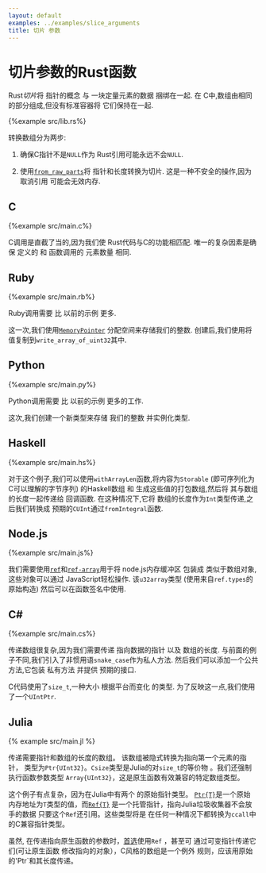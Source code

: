 ```yaml
---
layout: default
examples: ../examples/slice_arguments
title: 切片 参数
---
```

# 切片参数的Rust函数

Rust*切片*将 指针的概念 与 一块定量元素的数据 捆绑在一起. 在 C中,数组由相同的部分组成,但没有标准容器将 它们保持在一起. 

{%example src/lib.rs%}

转换数组分为两步: 

1.  确保C指针不是`NULL`作为 Rust引用可能永远不会`NULL`. 

2.  使用[`from_raw_parts`][from_raw_parts]将 指针和长度转换为切片. 这是一种不安全的操作,因为 取消引用 可能会无效内存. 

[from_raw_parts]: http://doc.rust-lang.org/std/slice/fn.from_raw_parts.html

## C

{%example src/main.c%}

C调用是直截了当的,因为我们使 Rust代码与C的功能相匹配. 唯一的复杂因素是确保 定义的 和 函数调用的 元素数量 相同. 

## Ruby

{%example src/main.rb%}

Ruby调用需要 比 以前的示例 更多. 

这一次,我们使用[`MemoryPointer`][memorypointer] 分配空间来存储我们的整数. 创建后,我们使用将值复制到`write_array_of_uint32`其中.

[memorypointer]: https://github.com/ffi/ffi/wiki/Pointers#memorypointer

## Python

{%example src/main.py%}

Python调用需要 比 以前的示例 更多的工作. 

这次,我们创建一个新类型来存储 我们的整数 并实例化类型. 

## Haskell

{%example src/main.hs%}

对于这个例子,我们可以使用`withArrayLen`函数,将内容为`Storable` (即可序列化为 C可以理解的字节序列) 的Haskell数组 和 生成这些值的打包数组,然后将 其与数组的长度一起传递给 回调函数. 在这种情况下,它将 数组的长度作为`Int`类型传递,之后我们转换成 预期的`CUInt`通过`fromIntegral`函数. 

## Node.js

{%example src/main.js%}

我们需要使用[`ref`][ref]和[`ref-array`][ref-array]用于将 node.js内存缓冲区 包装成 类似于数组对象,这些对象可以通过 JavaScript轻松操作. 该`u32array`类型 (使用来自`ref.types`的原始构造) 然后可以在函数签名中使用. 

[ref]: https://www.npmjs.com/package/ref

[ref-array]: https://www.npmjs.com/package/ref-array

## C\#

{%example src/main.cs%}

传递数组很复杂,因为我们需要传递 指向数据的指针 以及 数组的长度. 与前面的例子不同,我们引入了非惯用语`snake_case`作为私人方法. 然后我们可以添加一个公共方法,它包装 私有方法 并提供 预期的接口. 

C代码使用了`size_t`,一种大小 根据平台而变化 的类型. 为了反映这一点,我们使用了一个`UIntPtr`. 

## Julia

{% example src/main.jl %}

传递需要指针和数组的长度的数组。
该数组被隐式转换为指向第一个元素的指针，
类型为`Ptr{UInt32}`。`Csize`类型是Julia的对`size_t`的等价物
。我们还强制执行函数参数类型
`Array{UInt32}`，这是原生函数有效兼容的特定数组类型。

这个例子有点复杂，因为在Julia中有两个
的原始指针类型。 [`Ptr{T}`](julia-Ptr)是一个原始
内存地址为`T`类型的值，而[`Ref{T}`](julia-Ref)
是一个托管指针，指向Julia垃圾收集器不会放手的数据
只要这个`Ref`还引用。这些类型将是
在任何一种情况下都转换为`ccall`中的C兼容指针类型。

虽然, 在传递指向原生函数的参数时，[首选][julia-refptr]使用`Ref`
，甚至可
通过可变指针传递它们(可让原生函数
修改指向的对象），C风格的数组是一个例外
规则，应该用原始的'Ptr`和其长度传递。

[julia-Ptr]: https://docs.julialang.org/en/v1/base/c/#Core.Ptr
[julia-Ref]: https://docs.julialang.org/en/v1/base/c/#Core.Ref
[julia-refptr]: https://docs.julialang.org/en/v1/manual/calling-c-and-fortran-code/#When-to-use-T,-Ptr{T}-and-Ref{T}-1
